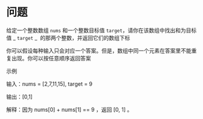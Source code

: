 # 问题
给定一个整数数组 `nums` 和一个整数目标值 `target`，请你在该数组中找出和为目标值 _ `target` _  的那两个整数，并返回它们的数组下标

你可以假设每种输入只会对应一个答案。但是，数组中同一个元素在答案里不能重复出现。你可以按任意顺序返回答案

示例

输入：nums = [2,7,11,15], target = 9

输出：[0,1]

解释：因为 nums[0] + nums[1] == 9 ，返回 [0, 1] 。

